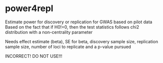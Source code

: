 # power4repl
Estimate power for discovery or replication for GWAS based on pilot data
Based on the fact that if H0!=0, then the test statistics follows chi2 distribution with a non-centrality parameter

Needs effect estimate (beta), SE for beta, discovery sample size, replication sample size, number of loci to replicate and a p-value pursued

INCORRECT! DO NOT USE!!!
